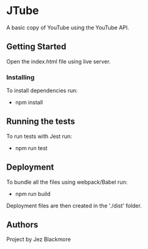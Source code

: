 # JTube

A basic copy of YouTube using the YouTube API.

## Getting Started

Open the index.html file using live server.

### Installing

To install dependencies run:

* npm install 

## Running the tests

To run tests with Jest run:

* npm run test

## Deployment
To bundle all the files using webpack/Babel run:

* npm run build

Deployment files are then created in the './dist' folder. 

## Authors

Project by Jez Blackmore